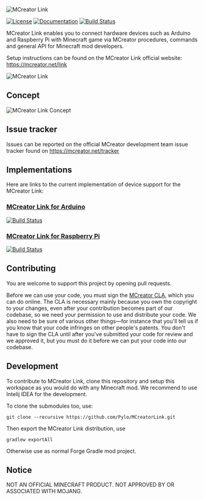 ![MCreator Link](https://www.pylo.co/static/mcreator/link/link_small.png?)

[![License](https://img.shields.io/badge/License-Apache%202.0-blue.svg)](https://github.com/Pylo/MCreatorLink/blob/master/LICENSE) [![Documentation](https://img.shields.io/badge/documentation-available-green.svg)](https://pylo.github.io/MCreatorLink/) [![Build Status](https://travis-ci.com/Pylo/MCreatorLink.svg?branch=master)](https://travis-ci.com/Pylo/MCreatorLink)

MCreator Link enables you to connect hardware devices such as Arduino and Raspberry Pi with Minecraft game via MCreator procedures, commands and general API for Minecraft mod developers.

Setup instructions can be found on the MCreator Link official website: https://mcreator.net/link

![MCreator Link](https://www.pylo.co/static/mcreator/link/demolight.gif?)

## Concept

![MCreator Link Concept](https://www.pylo.co/static/mcreator/link/diagramnobg2.png?)

## Issue tracker

Issues can be reported on the official MCreator development team issue tracker
found on https://mcreator.net/tracker

## Implementations

Here are links to the current implementation of device support for the MCreator Link:

### [MCreator Link for Arduino](https://github.com/Pylo/MCreatorLinkArduino) 
[![Build Status](https://travis-ci.com/Pylo/MCreatorLinkArduino.svg?branch=master)](https://travis-ci.com/Pylo/MCreatorLinkArduino)

### [MCreator Link for Raspberry Pi](https://github.com/Pylo/MCreatorLinkRaspberryPi) 
[![Build Status](https://travis-ci.com/Pylo/MCreatorLinkRaspberryPi.svg?branch=master)](https://travis-ci.com/Pylo/MCreatorLinkRaspberryPi)

## Contributing

You are welcome to support this project by opening pull requests.

Before we can use your code, you must sign the [MCreator CLA](https://cla-assistant.io/Pylo/MCreatorLink), which you can do online. The CLA is necessary mainly because you own the copyright to your changes, even after your contribution becomes part of our codebase, so we need your permission to use and distribute your code. We also need to be sure of various other things—for instance that you'll tell us if you know that your code infringes on other people's patents. You don't have to sign the CLA until after you've submitted your code for review and we approved it, but you must do it before we can put your code into our codebase.

## Development

To contribute to MCreator Link, clone this repository and setup this workspace as you would do
with any Minecraft mod. We recommend to use Intelij IDEA for the development.

To clone the submodules too, use:

`git clone --recursive https://github.com/Pylo/MCreatorLink.git`

Then export the MCreator Link distribution, use

`gradlew exportAll`

Otherwise use as normal Forge Gradle mod project.

## Notice

NOT AN OFFICIAL MINECRAFT PRODUCT. NOT APPROVED BY OR ASSOCIATED WITH MOJANG.
